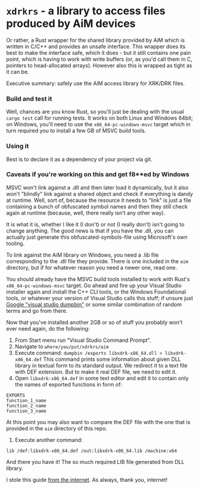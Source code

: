 # `xdrkrs` - a library to access files produced by AiM devices

Or rather, a Rust wrapper for the shared library provided by AiM which is
written in C/C++ and provides an unsafe interface. This wrapper does its best
to make the interface safe, which it does - but it still contains one pain
point, which is having to work with write buffers (or, as you'd call them in C,
pointers to head-allocated arrays). However also this is wrapped as tight as it
can be.

Executive summary: safely use the AiM access library for XRK/DRK files.

### Build and test it
Well, chances are you know Rust, so you'll just be dealing with the usual
`cargo test` call for running tests. It works on both Linux and Windows 64bit;
on Windows, you'll need to use the `x86_64-pc-windows-msvc` target which in
turn required you to install a few GB of MSVC build tools.

### Using it
Best is to declare it as a dependency of your project via git.

### Caveats if you're working on this and get f8**ed by Windows
MSVC won't link against a .dll and then later load it dynamically, but it also
won't "blindly" link against a shared object and check if everything is dandy
at runtime. Well, sort of, because the resource it needs to "link" is just a
file containing a bunch of obfuscated symbol names and then they still check
again at runtime (because, well, there really isn't any other way).

It is what it is, whether I like it (I don't) or not (I really don't) isn't
going to change anything. The good news is that if you have the .dll, you can
actually just generate this obfuscated-symbols-file using Microsoft's own
tooling.

To link against the AiM library on Windows, you need a .lib file corresponding
to the .dll file they provide. There is one included in the `aim` directory,
but if for whatever reason you need a newer one, read one.

You should already have the MSVC build tools installed to work with Rust's
`x86_64-pc-windows-msvc` target. Go ahead and fire up your Visual Studio
installer again and install the C++ CLI tools, or the Windows Foundational
tools, or whatever your version of Visual Studio calls this stuff; if unsure
just [Google "visual studio
dumpbin"](https://www.google.com/search?q=visual+studio+dumpbin) or some
similar combination of random terms and go from there.

Now that you've installed another 2GB or so of stuff you probably won't ever
need again, do the following:

1. From Start menu run "Visual Studio Command Prompt".
1. Navigate to `where/you/put/xdrkrs/aim`
1. Execute command:
  `dumpbin /exports libxdrk-x86_64.dll > libxdrk-x86_64.def`
  This command prints some information about given DLL library in textual form
  to its standard output. We redirect it to a text file with DEF extension. But
  to make it real DEF file, we need to edit it.
1. Open `libxdrk-x86_64.def` in some text editor and edit it to contain only
   the names of exported functions in form of:
  ```
  EXPORTS
  function_1_name
  function_2_name
  function_3_name
  ```
  At this point you may also want to compare the DEF file with the one that is
  provided in the `aim` directory of this repo.
1. Execute another command:
  ```
  lib /def:libxdrk-x86_64.def /out:libxdrk-x86_64.lib /machine:x64
  ```

And there you have it! The so much required LIB file generated from DLL
library.

I stole this guide [from the
internet](https://asawicki.info/news_1420_generating_lib_file_for_dll_library).
As always, thank you, internet!
